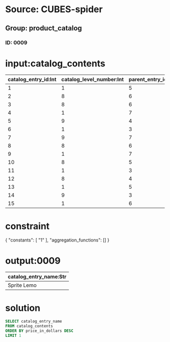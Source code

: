 # Source: CUBES-spider
## Group: product_catalog
### ID: 0009

# input:catalog_contents

| catalog_entry_id:Int | catalog_level_number:Int | parent_entry_id:Int | previous_entry_id:Int | next_entry_id:Int | catalog_entry_name:Str | product_stock_number:Str | price_in_dollars:Dbl | price_in_euros:Dbl | price_in_pounds:Dbl | capacity:Str | length:Str | height:Str | width:Str |
|---|---|---|---|---|---|---|---|---|---|---|---|---|---|
| 1 | 1 | 5 | 9 | 7 | Cola | 89 cp | 200.78 | 159.84 | 172.17 | 1 | 3 | 9 | 5 |
| 2 | 8 | 6 | 9 | 8 | Root beer | 37 hq | 687.59 | 590.11 | 471.78 | 8 | 6 | 5 | 6 |
| 3 | 8 | 6 | 6 | 1 | Cream Soda | 52 ee | 360.5 | 202.32 | 110.32 | 5 | 9 | 7 | 8 |
| 4 | 1 | 7 | 8 | 6 | Carbonated Water | 15 mr | 667.89 | 458.45 | 349.01 | 8 | 6 | 2 | 1 |
| 5 | 9 | 4 | 7 | 6 | Ginger Beer | 42 cp | 616.22 | 537.66 | 405.75 | 5 | 5 | 7 | 9 |
| 6 | 1 | 3 | 4 | 8 | Tizer | 61 py | 642.37 | 434.21 | 331.43 | 6 | 6 | 7 | 1 |
| 7 | 9 | 7 | 3 | 3 | Vimto | 01 ap | 745.02 | 510.32 | 497.4 | 6 | 9 | 6 | 5 |
| 8 | 8 | 6 | 5 | 3 | Ramune | 53 bg | 574.35 | 441.82 | 440.52 | 4 | 4 | 7 | 5 |
| 9 | 1 | 7 | 9 | 9 | Sprite Lemo | 24 ec | 952.37 | 703.17 | 433.82 | 8 | 7 | 1 | 3 |
| 10 | 8 | 5 | 6 | 6 | Dr Pepper | 26 op | 777.41 | 616.54 | 572.41 | 1 | 6 | 1 | 6 |
| 11 | 1 | 3 | 6 | 9 | Diet Pepsi | 49 jg | 808.31 | 643.77 | 515.62 | 9 | 8 | 3 | 3 |
| 12 | 8 | 4 | 5 | 3 | Diet Mountain Dew | 96 zx | 883.43 | 752.87 | 678.01 | 8 | 8 | 1 | 3 |
| 13 | 1 | 5 | 9 | 1 | Mountain Dew | 49 cz | 475.79 | 457.4 | 335.63 | 7 | 8 | 4 | 5 |
| 14 | 9 | 3 | 5 | 8 | Fenta Orange | 65 wc | 415.92 | 385.85 | 371.9 | 7 | 4 | 3 | 7 |
| 15 | 1 | 6 | 8 | 9 | Wanglaoji | 51 kr | 533.6 | 498.62 | 422.71 | 4 | 5 | 8 | 8 |

# constraint

{
  "constants": [
    "1"
  ],
  "aggregation_functions": []
}

# output:0009

| catalog_entry_name:Str |
|---|
| Sprite Lemo |

# solution

```sql
SELECT catalog_entry_name
FROM catalog_contents
ORDER BY price_in_dollars DESC
LIMIT 1
```
